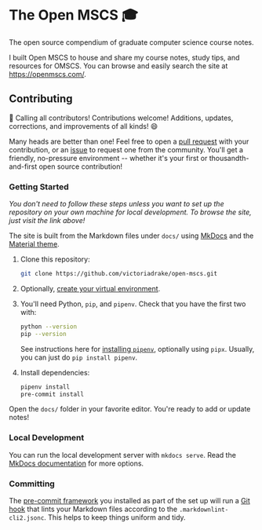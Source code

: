 # The Open MSCS 🎓

The open source compendium of graduate computer science course notes.

I built Open MSCS to house and share my course notes, study tips, and resources for OMSCS. You can browse and easily search the site at <https://openmscs.com/>.

## Contributing

📣 Calling all contributors! Contributions welcome! Additions, updates, corrections, and improvements of all kinds! 😄

Many heads are better than one! Feel free to open a [pull request](https://github.com/victoriadrake/open-mscs/pulls) with your contribution, or an [issue](https://github.com/victoriadrake/open-mscs/issues) to request one from the community. You'll get a friendly, no-pressure environment -- whether it's your first or thousandth-and-first open source contribution!

### Getting Started

*You don't need to follow these steps unless you want to set up the repository on your own machine for local development. To browse the site, just visit the link above!*

The site is built from the Markdown files under `docs/` using [MkDocs](https://www.mkdocs.org/) and the [Material theme](https://squidfunk.github.io/mkdocs-material/).

1. Clone this repository:

   ```sh
   git clone https://github.com/victoriadrake/open-mscs.git
   ```

2. Optionally, [create your virtual environment](https://docs.python.org/3/tutorial/venv.html#creating-virtual-environments).
3. You'll need Python, `pip`, and `pipenv`. Check that you have the first two with:

    ```sh
    python --version
    pip --version
    ```

    See instructions here for [installing `pipenv`](https://pipenv.pypa.io/en/latest/install/), optionally using `pipx`. Usually, you can just do `pip install pipenv`.

4. Install dependencies:

   ```sh
   pipenv install
   pre-commit install
   ```

Open the `docs/` folder in your favorite editor. You're ready to add or update notes!

### Local Development

You can run the local development server with `mkdocs serve`. Read the [MkDocs documentation](https://www.mkdocs.org/) for more options.

### Committing

The [pre-commit framework](https://pre-commit.com/) you installed as part of the set up will run a [Git hook](https://git-scm.com/book/en/v2/Customizing-Git-Git-Hooks) that lints your Markdown files according to the `.markdownlint-cli2.jsonc`. This helps to keep things uniform and tidy.
